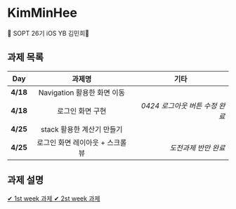 # KimMinHee
💌 SOPT 26기 iOS YB 김민희💌

## 과제 목록
|  <center>Day</center> |  <center>과제명</center> |  <center>기타</center> |
|:--------|:--------:|--------:|
|**4/18** | <center>Navigation 활용한 화면 이동</center> | |
|**4/18** | <center>로그인 화면 구현</center> |*0424 로그아웃 버튼 수정 완료*|
|**4/25** | <center>stack 활용한 계산기 만들기</center> | |
|**4/25** | <center>로그인 화면 레이아웃 + 스크롤뷰</center> | *도전과제 반만 완료* |

## 과제 설명
[ ✔ ️1st week 과제 ](./addreadME/1stweek.md)
[ ✔ ️2st week 과제 ](./addreadME/2ndweek.md)
